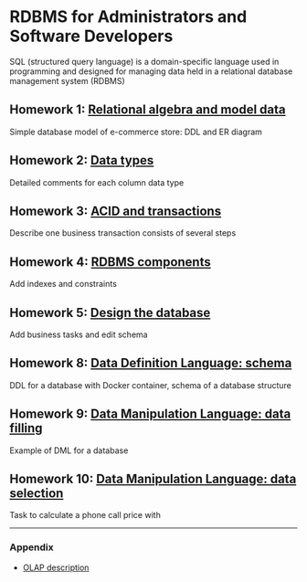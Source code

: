 
RDBMS for Administrators and Software Developers
=======

SQL (structured query language) is a domain-specific language used in programming and designed for managing data held in a relational database management system (RDBMS)

## Homework 1: [Relational algebra and model data](https://github.com/DmitriySh/rdbms-course/tree/master/01-relational-model)
Simple database model of e-commerce store: DDL and ER diagram

## Homework 2: [Data types](https://github.com/DmitriySh/rdbms-course/tree/master/02-data-types)
Detailed comments for each column data type

## Homework 3: [ACID and transactions](https://github.com/DmitriySh/rdbms-course/tree/master/03-acid-transactions)
Describe one business transaction consists of several steps

## Homework 4: [RDBMS components](https://github.com/DmitriySh/rdbms-course/tree/master/04-rdbms-components)
Add indexes and constraints

## Homework 5: [Design the database](https://github.com/DmitriySh/rdbms-course/tree/master/05-design-database)
Add business tasks and edit schema

## Homework 8: [Data Definition Language: schema](https://github.com/DmitriySh/rdbms-course/tree/master/08-ddl-schema)
DDL for a database with Docker container, schema of a database structure

## Homework 9: [Data Manipulation Language: data filling](https://github.com/DmitriySh/rdbms-course/tree/master/09-dml-data-filling)
Example of DML for a database

## Homework 10: [Data Manipulation Language: data selection](https://github.com/DmitriySh/rdbms-course/tree/master/10-dml-data-selection)
Task to calculate a phone call price with

---

### Appendix

 - [OLAP description](https://github.com/DmitriySh/rdbms-course/tree/master/A-olap)
